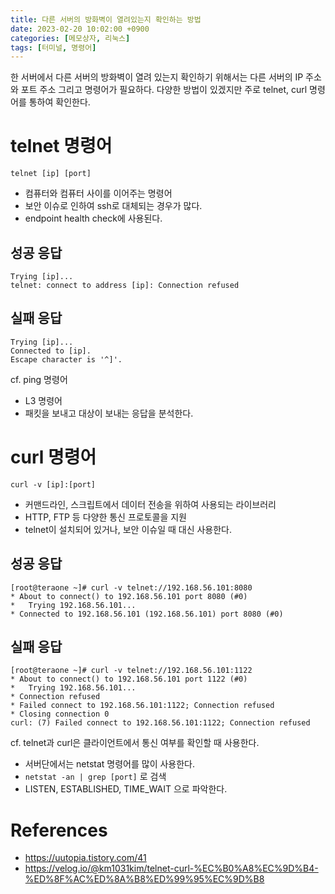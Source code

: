 ```yaml
---
title: 다른 서버의 방화벽이 열려있는지 확인하는 방법
date: 2023-02-20 10:02:00 +0900
categories: [메모상자, 리눅스]
tags: [터미널, 명령어]
---
```


한 서버에서 다른 서버의 방화벽이 열려 있는지 확인하기 위해서는 다른 서버의 IP 주소와 포트 주소 그리고 명령어가 필요하다. 다양한 방법이 있겠지만 주로 telnet, curl 명령어를 통하여 확인한다.

# telnet 명령어
`telnet [ip] [port]`
- 컴퓨터와 컴퓨터 사이를 이어주는 명령어
- 보안 이슈로 인하여 ssh로 대체되는 경우가 많다.
- endpoint health check에 사용된다.

## 성공 응답
```
Trying [ip]...
telnet: connect to address [ip]: Connection refused
```


## 실패 응답
```
Trying [ip]...
Connected to [ip].
Escape character is '^]'.
```


cf. ping 명령어
- L3 명령어
- 패킷을 보내고 대상이 보내는 응답을 분석한다.

# curl 명령어
`curl -v [ip]:[port]`
- 커맨드라인, 스크립트에서 데이터 전송을 위하여 사용되는 라이브러리
- HTTP, FTP 등 다양한 통신 프로토콜을 지원
- telnet이 설치되어 있거나, 보안 이슈일 때 대신 사용한다.

## 성공 응답
```
[root@teraone ~]# curl -v telnet://192.168.56.101:8080
* About to connect() to 192.168.56.101 port 8080 (#0)
*   Trying 192.168.56.101...
* Connected to 192.168.56.101 (192.168.56.101) port 8080 (#0)
```
## 실패 응답
```
[root@teraone ~]# curl -v telnet://192.168.56.101:1122
* About to connect() to 192.168.56.101 port 1122 (#0)
*   Trying 192.168.56.101...
* Connection refused
* Failed connect to 192.168.56.101:1122; Connection refused
* Closing connection 0
curl: (7) Failed connect to 192.168.56.101:1122; Connection refused
```

cf. telnet과 curl은 클라이언트에서 통신 여부를 확인할 때 사용한다.
- 서버단에서는 netstat 명령어를 많이 사용한다.
- `netstat -an | grep [port]` 로 검색
- LISTEN, ESTABLISHED, TIME_WAIT 으로 파악한다. 

# References
- https://uutopia.tistory.com/41
- https://velog.io/@km1031kim/telnet-curl-%EC%B0%A8%EC%9D%B4-%ED%8F%AC%ED%8A%B8%ED%99%95%EC%9D%B8